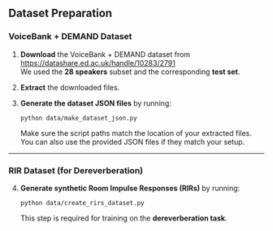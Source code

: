 ## Dataset Preparation

### VoiceBank + DEMAND Dataset

1. **Download** the VoiceBank + DEMAND dataset from  
   https://datashare.ed.ac.uk/handle/10283/2791  
   We used the **28 speakers** subset and the corresponding **test set**.

2. **Extract** the downloaded files.

3. **Generate the dataset JSON files** by running:

   `python data/make_dataset_json.py`

   Make sure the script paths match the location of your extracted files.  
   You can also use the provided JSON files if they match your setup.

---

### RIR Dataset (for Dereverberation)

4. **Generate synthetic Room Impulse Responses (RIRs)** by running:

   `python data/create_rirs_dataset.py`

   This step is required for training on the **dereverberation task**.
